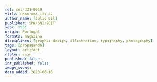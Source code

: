 ```yaml
---
ref: sol-321-0019
title: Panorama III 22
author_name: [Júlio Gil]
publisher: SPN/SNI/SEIT
year: 1961
origin: Portugal
formats: magazine
disciplines: [graphic-design, illustration, typography, photography]
tags: [propaganda]
layout: artifact
status: scan
published: false
int_published: false
image_count:
date_added: 2023-06-16
---
```

